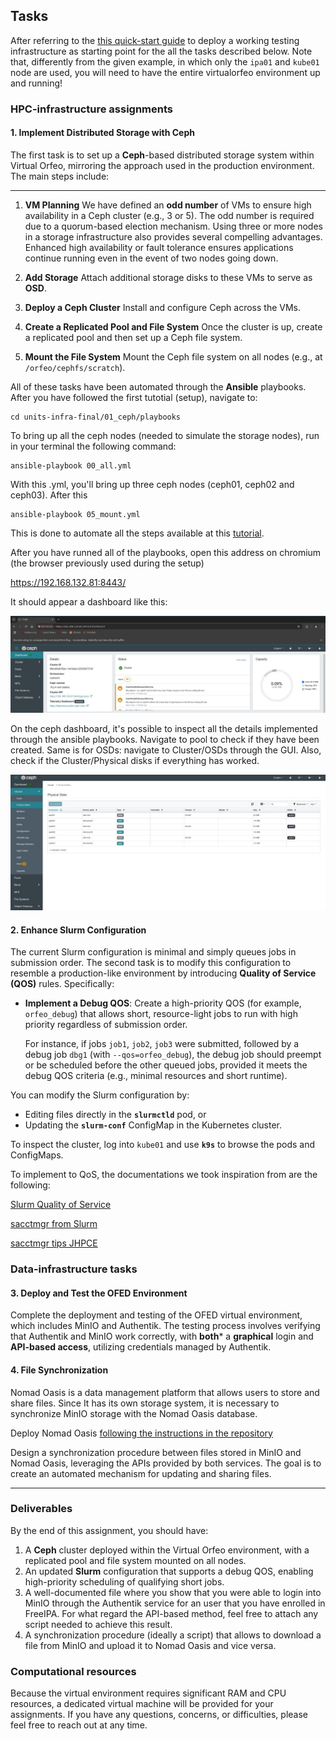 ## Tasks

After referring to the [this quick-start guide](inseriscisetuplink) to deploy a working testing infrastructure as starting point for the all the tasks described below.
Note that, differently from the given example, in which only the `ipa01` and `kube01` node are used, you will need to have the entire virtualorfeo environment up and running!

### HPC-infrastructure assignments

#### 1. Implement Distributed Storage with Ceph
The first task is to set up a **Ceph**-based distributed storage system within Virtual Orfeo, mirroring the approach used in the production environment. The main steps include:

---
1. **VM Planning**
   We have defined an  **odd number** of VMs to ensure high availability in a Ceph cluster (e.g., 3 or 5).
   The odd number is required due to a quorum-based election mechanism.
   Using three or more nodes in a storage infrastructure also provides several compelling advantages. Enhanced high availability or fault tolerance ensures applications continue running even in the event of two nodes going down.

2. **Add Storage**
   Attach additional storage disks to these VMs to serve as **OSD**.

3. **Deploy a Ceph Cluster**
   Install and configure Ceph across the VMs.

4. **Create a Replicated Pool and File System**
   Once the cluster is up, create a replicated pool and then set up a Ceph file system.

5. **Mount the File System**
   Mount the Ceph file system on all nodes (e.g., at `/orfeo/cephfs/scratch`).



All of these tasks have been automated through the **Ansible** playbooks. 
After you have followed the first tutotial (setup), navigate to:

```
cd units-infra-final/01_ceph/playbooks
```

To bring up all the ceph nodes (needed to simulate the storage nodes), run in your terminal the following command:


```
ansible-playbook 00_all.yml
```

With this .yml, you'll bring up three ceph nodes (ceph01, ceph02 and ceph03). 
After this

```
ansible-playbook 05_mount.yml
```

This is done to automate all the steps available at this [tutorial](https://github.com/Foundations-of-HPC/HPC-and-DATA-Infrastructure-2024/blob/main/tutorials/ceph/ceph-deploy.md).

After you have runned all of the playbooks, open this address on chromium (the browser previously used during the setup)

https://192.168.132.81:8443/

It should appear a dashboard like this:


![Add administrator role to svc user](images/ceph-dashboard.jpg)

On the ceph dashboard, it's possible to inspect all the details implemented through the ansible playbooks. Navigate to pool to check if they have been created.
Same is for OSDs: navigate to Cluster/OSDs through the GUI.
Also, check if the Cluster/Physical disks if everything has worked.


![Add administrator role to svc user](images/ceph-overview.jpg)



#### 2. Enhance Slurm Configuration
The current Slurm configuration is minimal and simply queues jobs in submission order. The second task is to modify this configuration to resemble a production-like environment by introducing **Quality of Service (QOS)** rules. Specifically:

- **Implement a Debug QOS**:
  Create a high-priority QOS (for example, `orfeo_debug`) that allows short, resource-light jobs to run with high priority regardless of submission order.

  For instance, if jobs `job1`, `job2`, `job3` were submitted, followed by a debug job `dbg1` (with `--qos=orfeo_debug`), the debug job should preempt or be scheduled before the other queued jobs, provided it meets the debug QOS criteria (e.g., minimal resources and short runtime).

You can modify the Slurm configuration by:
- Editing files directly in the **`slurmctld`** pod, or
- Updating the **`slurm-conf`** ConfigMap in the Kubernetes cluster.

To inspect the cluster, log into `kube01` and use **`k9s`** to browse the pods and ConfigMaps.

To implement to QoS, the documentations we took inspiration from are the following:

[Slurm Quality of Service](https://slurm.schedmd.com/qos.html)

[sacctmgr from Slurm](https://slurm.schedmd.com/sacctmgr.html)

[sacctmgr tips JHPCE](https://jhpce.jhu.edu/slurm/tips-sacctmgr/)




### Data-infrastructure tasks


#### 3. Deploy and Test the OFED Environment

Complete the deployment and testing of the OFED virtual environment, which includes MinIO and Authentik.
The testing process involves verifying that Authentik and MinIO work correctly, with **both*** a **graphical** login and **API-based access**, utilizing credentials managed by Authentik.

#### 4. File Synchronization

Nomad Oasis is a data management platform that allows users to store and share files.
Since It has its own storage system, it is necessary to synchronize MinIO storage with the Nomad Oasis database.

Deploy Nomad Oasis [following the instructions in the repository](https://github.com/FAIRmat-NFDI/nomad-distro-template?tab=readme-ov-file#deploying-the-distribution)

Design a synchronization procedure between files stored in MinIO and Nomad Oasis, leveraging the APIs provided by both services. The goal is to create an automated mechanism for updating and sharing files.

---

### Deliverables

By the end of this assignment, you should have:

1. A **Ceph** cluster deployed within the Virtual Orfeo environment, with a replicated pool and file system mounted on all nodes.
2. An updated **Slurm** configuration that supports a debug QOS, enabling high-priority scheduling of qualifying short jobs.
3. A well-documented file where you show that you were able to login into MinIO through the Authentik service for an user that you have enrolled in FreeIPA. For what regard the API-based method, feel free to attach any script needed to achieve this result.
4. A synchronization procedure (ideally a script) that allows to download a file from MinIO and upload it to Nomad Oasis and vice versa.

### Computational resources
Because the virtual environment requires significant RAM and CPU resources, a dedicated virtual machine will be provided for your assignments. If you have any questions, concerns, or difficulties, please feel free to reach out at any time.
